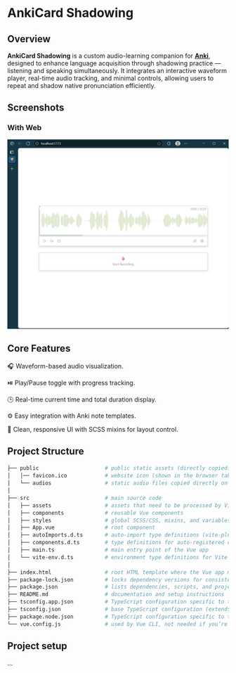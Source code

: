 # AnkiCard Shadowing 

## Overview
<b>AnkiCard Shadowing</b> is a custom audio-learning companion for [<b>Anki</b>](https://github.com/ankitects/anki), designed to enhance language acquisition through shadowing practice — listening and speaking simultaneously.
It integrates an interactive waveform player, real-time audio tracking, and minimal controls, allowing users to repeat and shadow native pronunciation efficiently.

## Screenshots
### With Web
![AnkiCard-Shadowing (web)](./demo/AnkiCard-Shadowing.png)


## Core Features
🎧 Waveform-based audio visualization.

⏯️ Play/Pause toggle with progress tracking.

🕒 Real-time current time and total duration display.

⚙️ Easy integration with Anki note templates.

🎨 Clean, responsive UI with SCSS mixins for layout control.


## Project Structure

```bash
├── public                     # public static assets (directly copied)
│   │── favicon.ico            # website icon (shown in the browser tab)
│   └── audios                 # static audio files copied directly on build
│
├── src                        # main source code
│   ├── assets                 # assets that need to be processed by Vite(images, fonts, SVG)
│   ├── components             # reusable Vue components
│   ├── styles                 # global SCSS/CSS, mixins, and variables
│   ├── App.vue                # root component
│   ├── autoImports.d.ts       # auto-import type definitions (vite-plugin-auto-import)
│   ├── components.d.ts        # type definitions for auto-registered components
│   ├── main.ts                # main entry point of the Vue app
│   └── vite-env.d.ts          # environment type definitions for Vite
│
├── index.html                 # root HTML template where the Vue app mounts
├── package-lock.json          # locks dependency versions for consistent builds
├── package.json               # lists dependencies, scripts, and project metadata
├── README.md                  # documentation and setup instructions
├── tsconfig.app.json          # TypeScript configuration specific to the app
├── tsconfig.json              # base TypeScript configuration (extends tsconfig.app.json)
├── package.node.json          # TypeScript configuration specific to the node
└── vue.config.js              # used by Vue CLI, not needed if you’re using Vite
```

## Project setup
...
